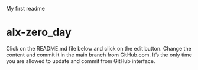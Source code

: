 My first readme
# alx-zero_day
Click on the README.md file below and click on the edit button. Change the content and commit it
 in the main branch from GitHub.com. It’s the only time you are allowed to update and commit from GitHub interface.